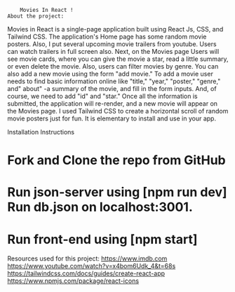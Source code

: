         Movies In React !
    About the project:
Movies in React is a single-page application built using React Js, CSS, and Tailwind CSS. The application's Home page has some random movie posters. Also, I put several upcoming movie trailers from youtube. Users can watch trailers in full screen also. Next, on the Movies page
Users will see movie cards, where you can give the movie a star, read a little summary, or even delete the movie. Also, users can filter movies by genre. You can also add a new movie using the form "add movie." To add a movie user needs to find basic information online like "title," "year," "poster," "genre," and" about" -a summary of the movie, and fill in the form inputs. And, of course, we need to add "id" and "star." Once all the information is submitted, the application will re-render, and a new movie will appear on the Movies page.
I used Tailwind CSS to create a horizontal scroll  of random movie posters just for fun. It is elementary to install and use in your app. 

Installation Instructions

# Fork and Clone the repo from GitHub
# Run json-server using [npm run dev] Run db.json on localhost:3001.
# Run front-end using [npm start]


Resources used for this project:
https://www.imdb.com
https://www.youtube.com/watch?v=x4bom6Udk_4&t=68s
https://tailwindcss.com/docs/guides/create-react-app
https://www.npmjs.com/package/react-icons


